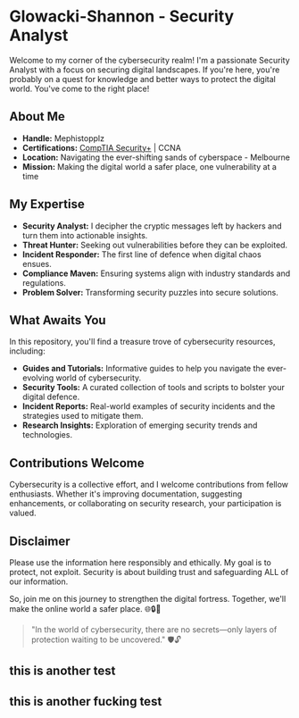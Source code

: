 # Glowacki-Shannon - Security Analyst

Welcome to my corner of the cybersecurity realm! I'm a passionate Security Analyst with a focus on securing digital landscapes. If you're here, you're probably on a quest for knowledge and better ways to protect the digital world. You've come to the right place!

## About Me

- **Handle:** Mephistopplz
- **Certifications:** [CompTIA Security+](https://www.credly.com/badges/0763735c-eae2-401b-a717-b1476a43322b/public_url) | CCNA
- **Location:** Navigating the ever-shifting sands of cyberspace - Melbourne
- **Mission:** Making the digital world a safer place, one vulnerability at a time

## My Expertise

- **Security Analyst:** I decipher the cryptic messages left by hackers and turn them into actionable insights.
- **Threat Hunter:** Seeking out vulnerabilities before they can be exploited.
- **Incident Responder:** The first line of defence when digital chaos ensues.
- **Compliance Maven:** Ensuring systems align with industry standards and regulations.
- **Problem Solver:** Transforming security puzzles into secure solutions.

## What Awaits You

In this repository, you'll find a treasure trove of cybersecurity resources, including:

- **Guides and Tutorials:** Informative guides to help you navigate the ever-evolving world of cybersecurity.
- **Security Tools:** A curated collection of tools and scripts to bolster your digital defence.
- **Incident Reports:** Real-world examples of security incidents and the strategies used to mitigate them.
- **Research Insights:** Exploration of emerging security trends and technologies.

## Contributions Welcome

Cybersecurity is a collective effort, and I welcome contributions from fellow enthusiasts. Whether it's improving documentation, suggesting enhancements, or collaborating on security research, your participation is valued.

## Disclaimer

Please use the information here responsibly and ethically. My goal is to protect, not exploit. Security is about building trust and safeguarding ALL of our information.

So, join me on this journey to strengthen the digital fortress. Together, we'll make the online world a safer place. 🌐🔒🚀

> "In the world of cybersecurity, there are no secrets—only layers of protection waiting to be uncovered." 🛡️🔓

## this is another test

## this is another fucking test

